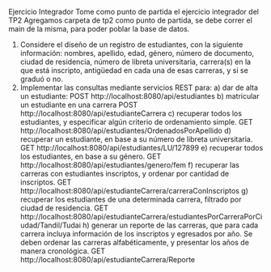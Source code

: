 Ejercicio Integrador
Tome como punto de partida el ejercicio integrador del TP2
Agregamos carpeta de tp2 como punto de partida, se debe correr el main de la misma, para poder poblar la base de datos.

1) Considere el diseño de un registro de estudiantes, con la siguiente información: nombres,
apellido, edad, género, número de documento, ciudad de residencia, número de libreta
universitaria, carrera(s) en la que está inscripto, antigüedad en cada una de esas carreras, y
si se graduó o no.
2) Implementar las consultas mediante servicios REST para:
a) dar de alta un estudiante:
POST   http://localhost:8080/api/estudiantes
b) matricular un estudiante en una carrera
POST  http://localhost:8080/api/estudianteCarrera
c) recuperar todos los estudiantes, y especificar algún criterio de ordenamiento simple.
GET http://localhost:8080/api/estudiantes/OrdenadosPorApellido
d) recuperar un estudiante, en base a su número de libreta universitaria.
GET http://localhost:8080/api/estudiantes/LU/127899
e) recuperar todos los estudiantes, en base a su género.
GET  http://localhost:8080/api/estudiantes/genero/fem
f) recuperar las carreras con estudiantes inscriptos, y ordenar por cantidad de inscriptos.
GET  http://localhost:8080/api/estudianteCarrera/carreraConInscriptos
g) recuperar los estudiantes de una determinada carrera, filtrado por ciudad de residencia.
GET  http://localhost:8080/api/estudianteCarrera/estudiantesPorCarreraPorCiudad/Tandil/Tudai
h) generar un reporte de las carreras, que para cada carrera incluya información de los
inscriptos y egresados por año. Se deben ordenar las carreras alfabéticamente, y
presentar los años de manera cronológica.
GET  http://localhost:8080/api/estudianteCarrera/Reporte


